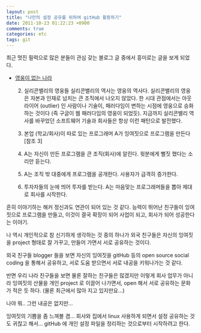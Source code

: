 ```yaml
---
layout: post
title: "나만의 설정 공유를 위하여 gitHub 활용하기"
date: 2011-10-23 01:22:23 +0900
comments: true
categories: etc
tags: git
---
```

최근 멋진 필력으로 많은 분들이 관심 갖는 블로그 글 중에서 흥미로는 글을 보게 되었다.

<!--more-->

* [영웅이 없는 나라](http://sangminpark.wordpress.com/2011/09/13/%EC%98%81%EC%9B%85-%EC%97%86%EB%8A%94-%EB%82%98%EB%9D%BC/)

	2. 실리콘밸리의 영웅들
	실리콘밸리의 역사는 영웅의 역사다. 실리콘밸리의 영웅은 자본과 인재로 넘치는 큰 조직에서 나오지 않았다. 한 시대 관점에서는 아웃라이어 (outlier) 인 사람이나 기술이, 패러다임이 변하는 시점에 영웅으로 승화하는 것이다 (즉 구글이 웹 패러다임의 영웅이 되었듯). 지금까지 실리콘밸리 역사를 바꾸었던 소프트웨어 기술과 회사들은 항상 이런 패턴으로 발전했다.

	1. 본업 (학교/회사)이 따로 있는 프로그래머 A가 잉여짓으로 프로그램을 만든다 [참조 3]
	2. A는 자신이 만든 프로그램을 큰 조직(회사)에 알린다. 윗분에게 뻘짓 했다는 소리만 듣는다.
	3. A는 조직 밖 대중에게 프로그램을 공개한다. 사용자가 급격히 증가한다.
	4. 투자자들의 눈에 띄어 투자를 받는다. A는 마음맞는 프로그래머들을 뽑아 제대로 회사를 시작한다.

흔히 이야기하는 해커 정신과도 연관이 되어 있는 것 같다. 
능력이 뛰어난 친구들이 잉여짓으로 프로그램을 만들고, 이것이 결국 확장이 되어 사업이 되고, 회사가 되어 성공한다는 이야기.

나 역시 개인적으로 참 신기하게 생각하는 것 중의 하나가 외국 친구들은 자신의 잉여짓을 project 형태로 잘 가꾸고, 만들어 가면서 서로 공유하는 것이다. 

외국 친구들 blogger 들을 보면 자신의 잉여짓을 gitHub 등의 open source social coding 을 통해서 공유하고,  서로 도움 받으면서 서로 내공을 키워나가는 것 같다.

반면 우리 나라 친구들을 보면 물론 잘하는 친구들은 많겠지만 이렇게 회사 업무가 아니라 잉여짓의 산물을 개인 project 로 이끌어 나가면서,  open 해서 서로 공유하는 문화가 적은 듯 하다. (물론 최근에서 많아 지고 있지만요...)

나야 뭐.. 그런 내공은 없지만...

잉여짓의 기쁨을 좀 느껴볼 겸... 회사와 집에서 linux 사용하게 되면서 설정 공유하는 것도 귀찮고 해서...
gitHub 에 개인 설정 파일을 정리하는 것으로부터 시작하려고 한다.

